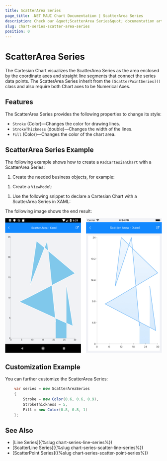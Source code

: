 ```yaml
---
title: ScatterArea Series
page_title: .NET MAUI Chart Documentation | ScatterArea Series
description: Check our &quot;ScatterArea Series&quot; documentation article for Telerik Chart for .NET MAUI
slug: chart-series-scatter-area-series
position: 0
---
```


# ScatterArea Series

The Cartesian Chart visualizes the ScatterArea Series as the area enclosed by the coordinate axes and straight line segments that connect the series data points. The ScatterArea Series inherit from the `[ScatterPointSeries]()` class and also require both Chart axes to be Numerical Axes.

## Features

The ScatterArea Series provides the following properties to change its style:

- `Stroke` (Color)&mdash;Changes the color for drawing lines.
- `StrokeThickness` (double)&mdash;Changes the width of the lines.
- `Fill` (Color)&mdash;Changes the color of the chart area.

## ScatterArea Series Example

The following example shows how to create a `RadCartesianChart` with a ScatterArea Series:

1. Create the needed business objects, for example:

 <snippet id='numerical-data-model' />


1. Create a `ViewModel`:

 <snippet id='chart-series-numerical-view-model' />


1. Use the following snippet to declare a Cartesian Chart with a ScatterArea Series in XAML:

 <snippet id='chart-series-scatterarea-xaml' />


The following image shows the end result:

![Basic ScatterAreaSeries](images/cartesian-scatter-area-series-basic-example.png)

## Customization Example

You can further customize the ScatterArea Series:

```C#
	var series = new ScatterAreaSeries
	{
		Stroke = new Color(0.6, 0.6, 0.9),
		StrokeThickness = 5,
		Fill = new Color(0.8, 0.8, 1)
	};
```

## See Also

- [Line Series]({%slug chart-series-line-series%})
- [ScatterLine Series]({%slug chart-series-scatter-line-series%})
- [ScatterPoint Series]({%slug chart-series-scatter-point-series%})

